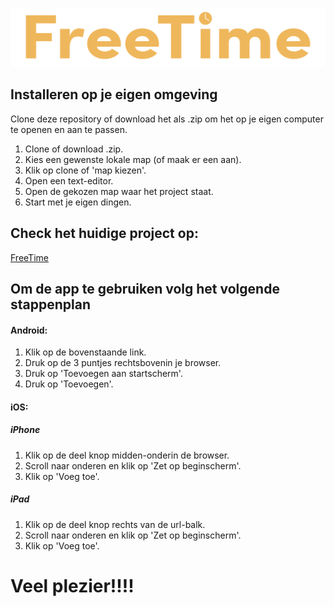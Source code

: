 ![FreeTime Logo](images/freetime_logo.png)

## Installeren op je eigen omgeving
Clone deze repository of download het als .zip om het op je eigen computer te openen en aan te passen.

1. Clone of download .zip.
2. Kies een gewenste lokale map (of maak er een aan).
3. Klik op clone of 'map kiezen'.
4. Open een text-editor.
5. Open de gekozen map waar het project staat.
6. Start met je eigen dingen.

## Check het huidige project op:
[FreeTime](https://i333925.hera.fhict.nl/freetimeprototype/)

## Om de app te gebruiken volg het volgende stappenplan
#### Android:
1. Klik op de bovenstaande link.
2. Druk op de 3 puntjes rechtsbovenin je browser.
3. Druk op 'Toevoegen aan startscherm'.
4. Druk op 'Toevoegen'.

#### iOS:
##### iPhone
1. Klik op de deel knop midden-onderin de browser.
2. Scroll naar onderen en klik op 'Zet op beginscherm'.
3. Klik op 'Voeg toe'.

##### iPad
1. Klik op de deel knop rechts van de url-balk.
2. Scroll naar onderen en klik op 'Zet op beginscherm'.
3. Klik op 'Voeg toe'.


# Veel plezier!!!!